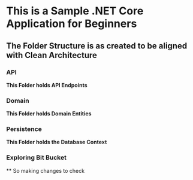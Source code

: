 # This is a Sample .NET Core Application for Beginners
## The Folder Structure is as created to be aligned with Clean Architecture
### API
**This Folder holds API Endpoints**

### Domain
**This Folder holds Domain Entities**

### Persistence
**This Folder holds the Database Context**


### Exploring Bit Bucket
** So making changes to check
